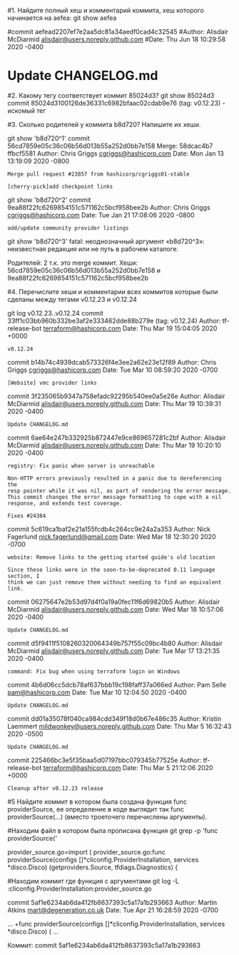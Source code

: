 #1. Найдите полный хеш и комментарий коммита, хеш которого начинается на aefea:
git show aefea

#commit aefead2207ef7e2aa5dc81a34aedf0cad4c32545
#Author: Alisdair McDiarmid <alisdair@users.noreply.github.com>
#Date:   Thu Jun 18 10:29:58 2020 -0400

#    Update CHANGELOG.md

#2. Какому тегу соответствует коммит 85024d3?
git show 85024d3
commit 85024d3100126de36331c6982bfaac02cdab9e76 (tag: v0.12.23) - искомый тег

#3. Сколько родителей у коммита b8d720? Напишите их хеши.

git show 'b8d720^1'
commit 56cd7859e05c36c06b56d013b55a252d0bb7e158
Merge: 58dcac4b7 ffbcf5581
Author: Chris Griggs <cgriggs@hashicorp.com>
Date:   Mon Jan 13 13:19:09 2020 -0800

    Merge pull request #23857 from hashicorp/cgriggs01-stable

    [cherry-pick]add checkpoint links

git show 'b8d720^2'
commit 9ea88f22fc6269854151c571162c5bcf958bee2b
Author: Chris Griggs <cgriggs@hashicorp.com>
Date:   Tue Jan 21 17:08:06 2020 -0800

    add/update community provider listings
git show 'b8d720^3'
fatal: неоднозначный аргумент «b8d720^3»: неизвестная редакция или не путь в рабочем каталоге.

Родителей: 2 т.к. это merge коммит. 
Хеши: 56cd7859e05c36c06b56d013b55a252d0bb7e158 и 9ea88f22fc6269854151c571162c5bcf958bee2b

#4. Перечислите хеши и комментарии всех коммитов которые были сделаны между тегами v0.12.23 и v0.12.24

git log v0.12.23..v0.12.24
commit 33ff1c03bb960b332be3af2e333462dde88b279e (tag: v0.12.24)
Author: tf-release-bot <terraform@hashicorp.com>
Date:   Thu Mar 19 15:04:05 2020 +0000

    v0.12.24

commit b14b74c4939dcab573326f4e3ee2a62e23e12f89
Author: Chris Griggs <cgriggs@hashicorp.com>
Date:   Tue Mar 10 08:59:20 2020 -0700

    [Website] vmc provider links

commit 3f235065b9347a758efadc92295b540ee0a5e26e
Author: Alisdair McDiarmid <alisdair@users.noreply.github.com>
Date:   Thu Mar 19 10:39:31 2020 -0400

    Update CHANGELOG.md

commit 6ae64e247b332925b872447e9ce869657281c2bf
Author: Alisdair McDiarmid <alisdair@users.noreply.github.com>
Date:   Thu Mar 19 10:20:10 2020 -0400

    registry: Fix panic when server is unreachable

    Non-HTTP errors previously resulted in a panic due to dereferencing the
    resp pointer while it was nil, as part of rendering the error message.
    This commit changes the error message formatting to cope with a nil
    response, and extends test coverage.

    Fixes #24384

commit 5c619ca1baf2e21a155fcdb4c264cc9e24a2a353
Author: Nick Fagerlund <nick.fagerlund@gmail.com>
Date:   Wed Mar 18 12:30:20 2020 -0700

    website: Remove links to the getting started guide's old location

    Since these links were in the soon-to-be-deprecated 0.11 language section, I
    think we can just remove them without needing to find an equivalent link.

commit 06275647e2b53d97d4f0a19a0fec11f6d69820b5
Author: Alisdair McDiarmid <alisdair@users.noreply.github.com>
Date:   Wed Mar 18 10:57:06 2020 -0400

    Update CHANGELOG.md

commit d5f9411f5108260320064349b757f55c09bc4b80
Author: Alisdair McDiarmid <alisdair@users.noreply.github.com>
Date:   Tue Mar 17 13:21:35 2020 -0400

    command: Fix bug when using terraform login on Windows

commit 4b6d06cc5dcb78af637bbb19c198faff37a066ed
Author: Pam Selle <pam@hashicorp.com>
Date:   Tue Mar 10 12:04:50 2020 -0400

    Update CHANGELOG.md

commit dd01a35078f040ca984cdd349f18d0b67e486c35
Author: Kristin Laemmert <mildwonkey@users.noreply.github.com>
Date:   Thu Mar 5 16:32:43 2020 -0500

    Update CHANGELOG.md

commit 225466bc3e5f35baa5d07197bbc079345b77525e
Author: tf-release-bot <terraform@hashicorp.com>
Date:   Thu Mar 5 21:12:06 2020 +0000

    Cleanup after v0.12.23 release

#5 Найдите коммит в котором была создана функция func providerSource, ее определение в коде выглядит так func providerSource(...) (вместо троеточего перечислены аргументы).

#Находим файл в котором была прописана функция
git grep -p 'func providerSource('

provider_source.go=import (
provider_source.go:func providerSource(configs []*cliconfig.ProviderInstallation, services *disco.Disco) (getproviders.Source, tfdiags.Diagnostics) {

#Находим коммит где функция с аргументами
git log -L :cliconfig.ProviderInstallation:provider_source.go

commit 5af1e6234ab6da412fb8637393c5a17a1b293663
Author: Martin Atkins <mart@degeneration.co.uk>
Date:   Tue Apr 21 16:28:59 2020 -0700

...
+func providerSource(configs []*cliconfig.ProviderInstallation, services *disco.Disco) (
...

Коммит: commit 5af1e6234ab6da412fb8637393c5a17a1b293663
